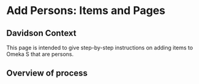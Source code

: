 # Add Persons: Items and Pages
<!-- no toc -->
## Davidson Context
<!-- no toc -->
This page is intended to give step-by-step instructions on adding items to Omeka S that are persons.

## Overview of process
